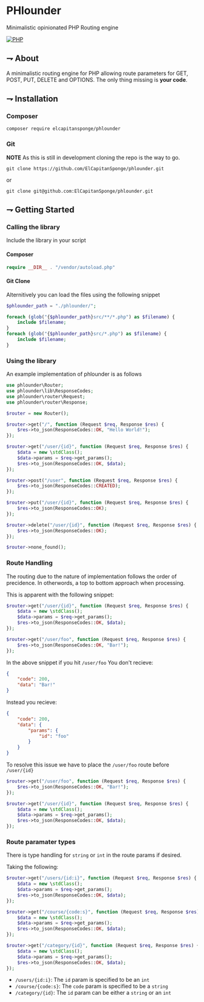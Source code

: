 # PHlounder

Minimalistic opinionated PHP Routing engine

[![PHP](https://img.shields.io/badge/PHP%208.3+-purple.svg?style=for-the-badge&logo=php)](https://www.php.net)

## ⇁ About

A minimalistic routing engine for PHP allowing route parameters for GET, POST,
PUT, DELETE and OPTIONS. The only thing missing is __your code__.

## ⇁ Installation

### Composer

```SHELL
composer require elcapitansponge/phlounder
```

### Git

__NOTE__ As this is still in development cloning the repo is the way to go.

```SHELL
git clone https://github.com/ElCapitanSponge/phlounder.git
```

or

```SHELL
git clone git@github.com:ElCapitanSponge/phlounder.git
```

## ⇁ Getting Started

### Calling the library

Include the library in your script

#### Composer

```PHP
require __DIR__ . "/vendor/autoload.php"
```

#### Git Clone

Alternitively you can load the files using the following snippet

```PHP
$phlounder_path = "./phlounder/";

foreach (glob("{$phlounder_path}src/**/*.php") as $filename) {
    include $filename;
}
foreach (glob("{$phlounder_path}src/*.php") as $filename) {
    include $filename;
}
```

### Using the library

An example implementation of phlounder is as follows

```PHP
use phlounder\Router;
use phlounder\lib\ResponseCodes;
use phlounder\router\Request;
use phlounder\router\Response;

$router = new Router();

$router->get("/", function (Request $req, Response $res) {
    $res->to_json(ResponseCodes::OK, "Hello World!");
});

$router->get("/user/{id}", function (Request $req, Response $res) {
    $data = new \stdClass();
    $data->params = $req->get_params();
    $res->to_json(ResponseCodes::OK, $data);
});

$router->post("/user", function (Request $req, Response $res) {
    $res->to_json(ResponseCodes::CREATED);
});

$router->put("/user/{id}", function (Request $req, Response $res) {
    $res->to_json(ResponseCodes::OK);
});

$router->delete("/user/{id}", function (Request $req, Response $res) {
    $res->to_json(ResponseCodes::OK);
});

$router->none_found();
```

### Route Handling

The routing due to the nature of implementation follows the order of precidence.
In otherwords, a top to bottom approach when processing.

This is apparent with the following snippet:

```PHP
$router->get("/user/{id}", function (Request $req, Response $res) {
    $data = new \stdClass();
    $data->params = $req->get_params();
    $res->to_json(ResponseCodes::OK, $data);
});

$router->get("/user/foo", function (Request $req, Response $res) {
    $res->to_json(ResponseCodes::OK, "Bar!");
});
```

In the above snippet if you hit ``/user/foo``
You don't recieve:

```JSON
{
    "code": 200,
    "data": "Bar!"
}
```

Instead you recieve:

```JSON
{
    "code": 200,
    "data": {
        "params": {
            "id": "foo"
        }
    }
}
```

To resolve this issue we have to place the ``/user/foo`` route before ``/user/{id}``

```PHP
$router->get("/user/foo", function (Request $req, Response $res) {
    $res->to_json(ResponseCodes::OK, "Bar!");
});

$router->get("/user/{id}", function (Request $req, Response $res) {
    $data = new \stdClass();
    $data->params = $req->get_params();
    $res->to_json(ResponseCodes::OK, $data);
});
```

### Route paramater types

There is type handling for ``string`` or ``int`` in the route params if desired.

Taking the following:

```PHP
$router->get("/users/{id:i}", function (Request $req, Response $res) {
    $data = new \stdClass();
    $data->params = $req->get_params();
    $res->to_json(ResponseCodes::OK, $data);
});

$router->get("/course/{code:s}", function (Request $req, Response $res) {
    $data = new \stdClass();
    $data->params = $req->get_params();
    $res->to_json(ResponseCodes::OK, $data);
});

$router->get("/category/{id}", function (Request $req, Response $res) {
    $data = new \stdClass();
    $data->params = $req->get_params();
    $res->to_json(ResponseCodes::OK, $data);
});
```

- ``/users/{id:i}``: The ``id`` param is specified to be an ``int``
- ``/course/{code:s}``: The ``code`` param is specified to be a ``string``
- ``/category/{id}``: The ``id`` param can be either a ``string`` or an ``int``

